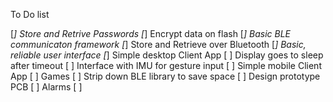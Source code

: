 To Do list

[*]	Store and Retrive Passwords
[*]	Encrypt data on flash
[*]	Basic BLE communicaton framework
[*]	Store and Retrieve over Bluetooth
[*]	Basic, reliable user interface
[*]	Simple desktop Client App
[ ]	Display goes to sleep after timeout
[ ]	Interface with IMU for gesture input 
[ ]	Simple mobile Client App
[ ]	Games
[ ]	Strip down BLE library to save space
[ ]	Design prototype PCB
[ ]	Alarms
[ ]	

